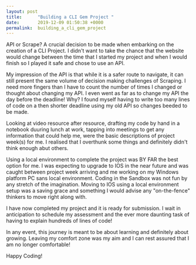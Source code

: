 ```yaml
---
layout: post
title:      "Building a CLI Gem Project "
date:       2019-12-09 01:50:38 +0000
permalink:  building_a_cli_gem_project
---
```



API or Scrape? A crucial decision to be made when embarking on the creation of a CLI Project.
I didn't want to take the chance that the website would change between the time that I started my project and when I would finish so I played it safe and chose to use an API.

My impression of the API is that while it is a safer route to navigate, it can still present the same volume of decision making challenges of Scraping. I need more fingers than I have to count the number of times I changed or thought about changing my API. I even went as far as to change my API the day before the deadline! Why? I found myself having to write too many lines of code on a then shorter deadline using my old API so changes beeded to be made.

Looking at video resource after resource, drafting my code by hand in a notebook duuring lunch at work, tapping into meetings to get any information that could help me, were the basic descriptions of project week(s) for me. I realised that I overthunk some things and definitely didn't think enough abut others.

Using a local environment to complete the project was BY FAR the best option for me. I was expecting to upgrade to IOS in the near future and was caught between project week arriving and me working on my Windows platform PC sans local environment. Coding in the Sandbox was not fun by any stretch of the imagination. Moving to IOS using a local environment setup was a saving grace and something I would advise any "on-the-fence" thinkers to move right along with.

I have now completed my project and it is ready for submission. I wait in anticipation to schedule my assessment and the ever more daunting task of having to explain hundreds of lines of code!

In any event, this journey is meant to be about learning and definitely about growing. Leaving my comfort zone was my aim and I can rest assured that I am no longer comfortable!

Happy Coding!
